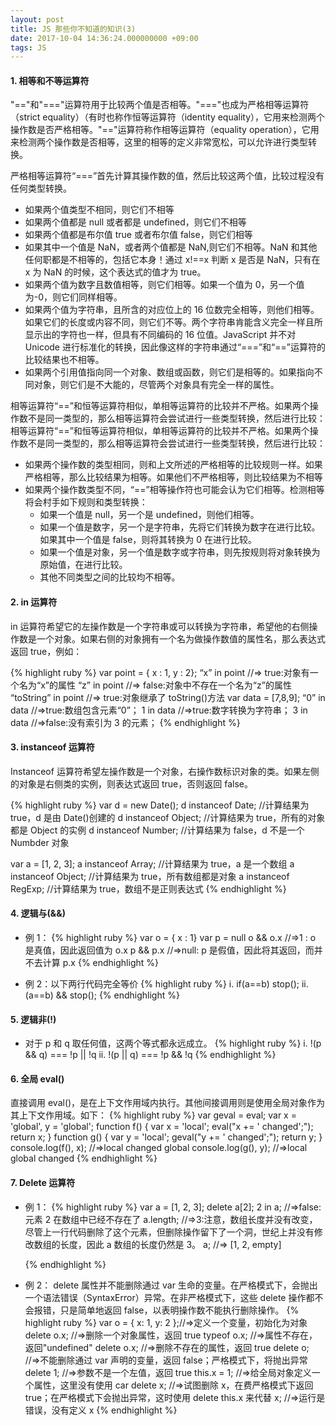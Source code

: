 ```yaml
---
layout: post
title: JS 那些你不知道的知识(3)
date: 2017-10-04 14:36:24.000000000 +09:00
tags: JS
---
```


#### 1. 相等和不等运算符

"=="和"==="运算符用于比较两个值是否相等。"==="也成为严格相等运算符（strict equality）（有时也称作恒等运算符（identity equality），它用来检测两个操作数是否严格相等。"=="运算符称作相等运算符（equality operation），它用来检测两个操作数是否相等，这里的相等的定义非常宽松，可以允许进行类型转换。

严格相等运算符“===”首先计算其操作数的值，然后比较这两个值，比较过程没有任何类型转换。

- 如果两个值类型不相同，则它们不相等
- 如果两个值都是 null 或者都是 undefined，则它们不相等
- 如果两个值都是布尔值 true 或者布尔值 false，则它们相等
- 如果其中一个值是 NaN，或者两个值都是 NaN,则它们不相等。NaN 和其他任何职都是不相等的，包括它本身！通过 x!==x 判断 x 是否是 NaN，只有在 x 为 NaN 的时候，这个表达式的值才为 true。
- 如果两个值为数字且数值相等，则它们相等。如果一个值为 0，另一个值为-0，则它们同样相等。
- 如果两个值为字符串，且所含的对应位上的 16 位数完全相等，则他们相等。如果它们的长度或内容不同，则它们不等。两个字符串肯能含义完全一样且所显示出的字符也一样，但具有不同编码的 16 位值。JavaScript 并不对 Unicode 进行标准化的转换，因此像这样的字符串通过“===”和“==”运算符的比较结果也不相等。
- 如果两个引用值指向同一个对象、数组或函数，则它们是相等的。如果指向不同对象，则它们是不大能的，尽管两个对象具有完全一样的属性。

相等运算符“==”和恒等运算符相似，单相等运算符的比较并不严格。如果两个操作数不是同一类型的，那么相等运算符会尝试进行一些类型转换，然后进行比较：
相等运算符“==”和恒等运算符相似，单相等运算符的比较并不严格。如果两个操作数不是同一类型的，那么相等运算符会尝试进行一些类型转换，然后进行比较：

- 如果两个操作数的类型相同，则和上文所述的严格相等的比较规则一样。如果严格相等，那么比较结果为相等。如果他们不严格相等，则比较结果为不相等
- 如果两个操作数类型不同，“==”相等操作符也可能会认为它们相等。检测相等将会村手如下规则和类型转换：
  - 如果一个值是 null，另一个是 undefined，则他们相等。
  - 如果一个值是数字，另一个是字符串，先将它们转换为数字在进行比较。如果其中一个值是 false，则将其转换为 0 在进行比较。
  - 如果一个值是对象，另一个值是数字或字符串，则先按规则将对象转换为原始值，在进行比较。
  - 其他不同类型之间的比较均不相等。

#### 2. in 运算符

in 运算符希望它的左操作数是一个字符串或可以转换为字符串，希望他的右侧操作数是一个对象。如果右侧的对象拥有一个名为做操作数值的属性名，那么表达式返回 true，例如：

{% highlight ruby %}
var point = { x : 1, y : 2};
“x” in point //=> true:对象有一个名为“x”的属性
“z” in point //=> false:对象中不存在一个名为“z”的属性
“toString” in point //=> true:对象继承了 toString()方法
var data = [7,8,9];
“0” in data //=>true:数组包含元素“0”；
1 in data //=>true:数字转换为字符串；
3 in data //=>false:没有索引为 3 的元素；
{% endhighlight %}

#### 3. instanceof 运算符

Instanceof 运算符希望左操作数是一个对象，右操作数标识对象的类。如果左侧的对象是右侧类的实例，则表达式返回 true，否则返回 false。

{% highlight ruby %}
var d = new Date();
d instanceof Date; //计算结果为 true，d 是由 Date()创建的
d instanceof Object; //计算结果为 true，所有的对象都是 Object 的实例
d instanceof Number; //计算结果为 false，d 不是一个 Numbder 对象

var a = [1, 2, 3];
a instanceof Array; //计算结果为 true，a 是一个数组
a instanceof Object; //计算结果为 true，所有数组都是对象
a instanceof RegExp; //计算结果为 true，数组不是正则表达式
{% endhighlight %}

#### 4. 逻辑与(&&)

- 例 1：
  {% highlight ruby %}
  var o = { x : 1}
  var p = null
  o && o.x //=>1 : o 是真值，因此返回值为 o.x
  p && p.x //=>null: p 是假值，因此将其返回，而并不去计算 p.x
  {% endhighlight %}

- 例 2：以下两行代码完全等价
  {% highlight ruby %}
  i. if(a==b) stop();
  ii. (a==b) && stop();
  {% endhighlight %}

#### 5. 逻辑非(!)

- 对于 p 和 q 取任何值，这两个等式都永远成立。
  {% highlight ruby %}
  i. !(p && q) === !p || !q
  ii. !(p || q) === !p && !q
  {% endhighlight %}

#### 6. 全局 eval()

直接调用 eval()，是在上下文作用域内执行。其他间接调用则是使用全局对象作为其上下文作用域。如下：
{% highlight ruby %}
var geval = eval;
var x = 'global',
y = 'global';
function f() {
var x = 'local';
eval("x += ' changed';");
return x;
}
function g() {
var y = 'local';
geval("y += ' changed';");
return y;
}
console.log(f(), x); //=>local changed global
console.log(g(), y); //=>local global changed
{% endhighlight %}

#### 7. Delete 运算符

- 例 1：
  {% highlight ruby %}
  var a = [1, 2, 3];
  delete a[2];
  2 in a; //=>false: 元素 2 在数组中已经不存在了
  a.length; //=>3:注意，数组长度并没有改变，尽管上一行代码删除了这个元素，但删除操作留下了一个洞，世纪上并没有修改数组的长度，因此 a 数组的长度仍然是 3。
  a; //=> [1, 2, empty]

  {% endhighlight %}

- 例 2： delete 属性并不能删除通过 var 生命的变量。在严格模式下，会抛出一个语法错误（SyntaxError）异常。在非严格模式下，这些 delete 操作都不会报错，只是简单地返回 false，以表明操作数不能执行删除操作。
  {% highlight ruby %}
  var o = { x: 1, y: 2 };//=>定义一个变量，初始化为对象
  delete o.x; //=>删除一个对象属性，返回 true
  typeof o.x; //=>属性不存在，返回"undefined"
  delete o.x; //=>删除不存在的属性，返回 true
  delete o; //=>不能删除通过 var 声明的变量，返回 false；严格模式下，将抛出异常
  delete 1; //=>参数不是一个左值，返回 true
  this.x = 1; //=>给全局对象定义一个属性，这里没有使用 car
  delete x; //=>试图删除 x，在费严格模式下返回 true；在严格模式下会抛出异常，这时使用 delete this.x 来代替
  x; //=>运行是错误，没有定义 x
  {% endhighlight %}
